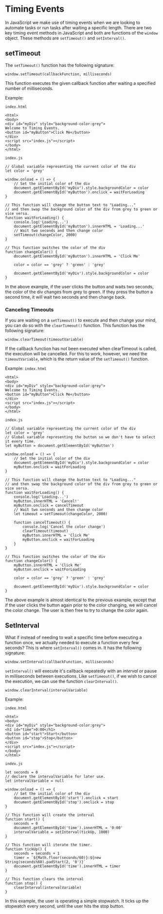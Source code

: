 # Timing Events

In JavaScript we make use of timing events when we are looking to automate tasks or run tasks after waiting a specific length. There are two key timing event methods in JavaScript and both are functions of the `window` object. These methods are `setTimeout()` and `setInterval()`.

## setTimeout
The `setTimeout()` function has the following signature:

```window.setTimeout(callbackFunction, milliseconds)```

This function executes the given callback function after waiting a specified number of milliseconds.

Example:

`index.html`
```
<html>
<body>
<div id="myDiv" style="background-color:grey">
Welcome to Timing Events.
<button id="myButton">Click Me</button>
</div>
<script src="index.js"></script>
</body>
</html>
```

`index.js`
```
// Global variable representing the current color of the div
let color = 'grey'

window.onload = () => {
	// Set the initial color of the div
	document.getElementById('myDiv').style.backgroundColor = color
	document.getElementById('myButton').onclick = waitForLoading
}

// This function will change the button text to "Loading..."
// and then swap the background color of the div from grey to green or vice versa.
function waitForLoading() {
	console.log('Loading...')
	document.getElementById('myButton').innerHTML = 'Loading...'
	// Wait two seconds and then change color
	setTimeout(changeColor, 2000)
}

// This function switches the color of the div
function changeColor() {
	document.getElementById('myButton').innerHTML = 'Click Me'
	
	color = color == 'grey' ? 'green' : 'grey'
	
	document.getElementById('myDiv').style.backgroundColor = color
}
```

In the above example, if the user clicks the button and waits two seconds, the color of the div changes from grey to green. If they press the button a second time, it will wait two seconds and then change back.

### Canceling Timeouts
If you are waiting on a `setTimeout()` to execute and then change your mind, you can do so with the `clearTimeout()` function. This function has the following signature:

```window.clearTimeout(timeoutVariable)```

If the callback function has not been executed when clearTimeout is called, the execution will be cancelled. For this to work, however, we need the `timeoutVariable`, which is the return value of the `setTimeout()` function.

Example:
`index.html`
```
<html>
<body>
<div id="myDiv" style="background-color:grey">
Welcome to Timing Events.
<button id="myButton">Click Me</button>
</div>
<script src="index.js"></script>
</body>
</html>
```

`index.js`
```
// Global variable representing the current color of the div
let color = 'grey'
// Global variable representing the button so we don't have to select it every time.
let myButton = document.getElementById('myButton')

window.onload = () => {
	// Set the initial color of the div
	document.getElementById('myDiv').style.backgroundColor = color
	myButton.onclick = waitForLoading
}

// This function will change the button text to "Loading..."
// and then swap the background color of the div from grey to green or vice versa.
function waitForLoading() {
	console.log('Loading...')
	myButton.innerHTML = 'Cancel!'
	myButton.onclick = cancelTimeout
	// Wait two seconds and then change color
	let timeout = setTimeout(changeColor, 2000)
	
	function cancelTimeout() {
		console.log('Cancel the color change')
		clearTimeout(timeout)
		myButton.innerHTML = 'Click Me'
		myButton.onclick = waitForLoading
	}
}

// This function switches the color of the div
function changeColor() {
	myButton.innerHTML = 'Click Me'
	myButton.onclick = waitForLoading
	
	color = color == 'grey' ? 'green' : 'grey'
	
	document.getElementById('myDiv').style.backgroundColor = color
}
```

The above example is almost identical to the previous example, except that if the user clicks the button again prior to the color changing, we will cancel the color change. The user is then free to try to change the color again.

## SetInterval
What if instead of needing to wait a specific time before executing a function once, we actually needed to execute a function every few seconds? This is where `setInterval()` comes in. It has the following signature:

```window.setInterval(callbackFunction, milliseconds)```

`setInterval()` will execute it's callback repeatedly with an *interval* or pause in milliseconds between executions. Like `setTimeout()`, if we wish to cancel the execution, we can use the function `clearInterval()`.

```window.clearInterval(intervalVariable)```

Example:

`index.html`
```
<html>
<body>
<div id="myDiv" style="background-color:grey">
<h1 id="time">0:00</h1>
<button id="start">Start</button>
<button id="stop">Stop</button>
</div>
<script src="index.js"></script>
</body>
</html>
```

`index.js`
```
let seconds = 0
// declare the intervalVariable for later use.
let intervalVariable = null

window.onload = () => {
	// Set the initial color of the div
	document.getElementById('start').onclick = start
	document.getElementById('stop').onclick = stop
}

// This function will create the interval
function start() {
	seconds = 0
	document.getElementById('time').innerHTML = '0:00'
	intervalVariable = setInterval(tickUp, 1000)
}

// This function will iterate the timer.
function tickUp() {
	seconds = seconds + 1
	timer = `${Math.floor(seconds/60)}:${new String(seconds%60).padStart(2, '0')}`
	document.getElementById('time').innerHTML = timer
}

// This function clears the interval
function stop() {
	clearInterval(intervalVariable)
}
```

In this example, the user is operating a simple stopwatch. It ticks up the stopwatch every second, until the user hits the stop button.